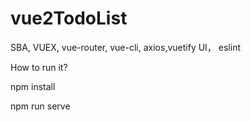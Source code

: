 # vue2TodoList

SBA, VUEX,  vue-router, vue-cli, axios,vuetify UI， eslint

How to run it?

npm install

npm run serve